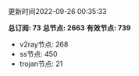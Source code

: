 更新时间2022-09-26 00:35:33

**总订阅: 73**
**总节点: 2663**
**有效节点: 739**
- v2ray节点: 268
- ss节点: 450
- trojan节点: 21
